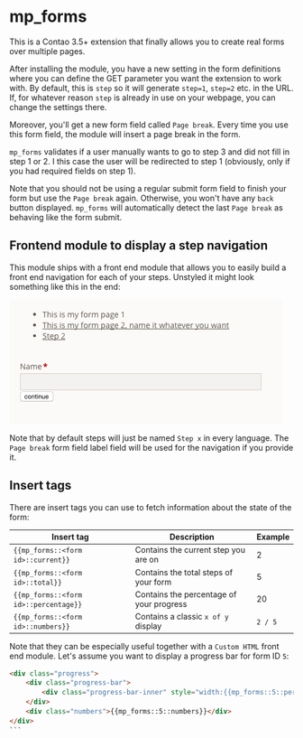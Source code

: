 # mp_forms

This is a Contao 3.5+ extension that finally allows you to create real forms over multiple pages.

After installing the module, you have a new setting in the form definitions where you can define the GET parameter
 you want the extension to work with. By default, this is `step` so it will generate `step=1`, `step=2` etc. in the URL.
If, for whatever reason `step` is already in use on your webpage, you can change the settings there.

Moreover, you'll get a new form field called `Page break`. Every time you use this form field, the module will insert a
page break in the form.

`mp_forms` validates if a user manually wants to go to step 3 and did not fill in step 1 or 2. I this case the user will be redirected
to step 1 (obviously, only if you had required fields on step 1).

Note that you should not be using a regular submit form field to finish your form but use the `Page break` again. Otherwise, you
won't have any `back` button displayed. `mp_forms` will automatically detect the last `Page break` as behaving like the form submit.

## Frontend module to display a step navigation

This module ships with a front end module that allows you to easily build a front end navigation for
each of your steps.
Unstyled it might look something like this in the end:

![Example for step navigation](docs/navigation_example.png)

Note that by default steps will just be named `Step x` in every language. The `Page break` form field
label field will be used for the navigation if you provide it.
    
## Insert tags

There are insert tags you can use to fetch information about the state of the form:

| Insert tag  |  Description | Example  |
|---|---|---|
| `{{mp_forms::<form id>::current}}`  |  Contains the current step you are on | 2  |
| `{{mp_forms::<form id>::total}}`  |  Contains the total steps of your form | 5  |
| `{{mp_forms::<form id>::percentage}}`  |  Contains the percentage of your progress | 20  |
| `{{mp_forms::<form id>::numbers}}` | Contains a classic `x of y` display | `2 / 5`|

Note that they can be especially useful together with a `Custom HTML` front end module.
Let's assume you want to display a progress bar for form ID `5`:

````html
<div class="progress">
    <div class="progress-bar">
        <div class="progress-bar-inner" style="width:{{mp_forms::5::percentage}}%"></div>
    </div>
    <div class="numbers">{{mp_forms::5::numbers}}</div>
</div>
```
